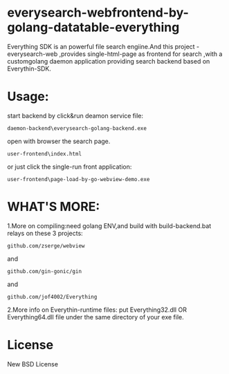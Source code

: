 # everysearch-webfrontend-by-golang-datatable-everything
Everything SDK is an powerful file search engiine.And this project -everysearch-web ,provides single-html-page as frontend for search ,with a customgolang daemon application providing search backend based on Everythin-SDK.

Usage:
================================================================================
start backend by click&run deamon service file:
```
daemon-backend\everysearch-golang-backend.exe
```

open with browser the search page.
```
user-frontend\index.html 
```
or just click the single-run front application:
```
user-frontend\page-load-by-go-webview-demo.exe
```

WHAT'S MORE:
================================================================================
1.More on compiling:need golang ENV,and build with build-backend.bat 
relays on these 3 projects:
```
github.com/zserge/webview
```
and 
```
github.com/gin-gonic/gin
```
and
```
github.com/jof4002/Everything
```

2.More info on Everythin-runtime files:
put Everything32.dll OR Everything64.dll  file under the same directory of your exe file.


License
================================================================================
New BSD License

